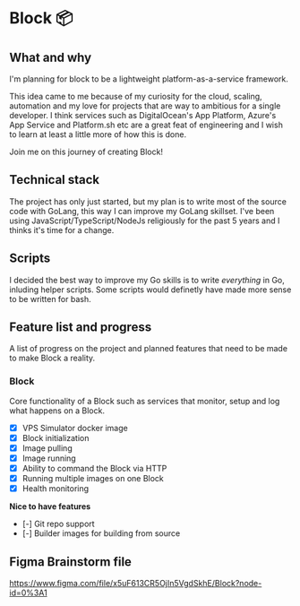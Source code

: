 # Block 📦

## What and why
I'm planning for block to be a lightweight platform-as-a-service framework. 

This idea came to me because of my curiosity for the cloud, scaling, automation and my love for projects that are way to ambitious for a single developer. 
I think services such as DigitalOcean's App Platform, Azure's App Service and Platform.sh etc are a great feat of engineering and I wish to learn at least a little more of how this is done.

Join me on this journey of creating Block!

## Technical stack
The project has only just started, but my plan is to write most of the source code with GoLang, this way I can improve my GoLang skillset. I've been using JavaScript/TypeScript/NodeJs religiously for the past 5 years and I thinks it's time for a change.

## Scripts
I decided the best way to improve my Go skills is to write *everything* in Go, inluding helper scripts. Some scripts would definetly have made more sense to be written for bash.

## Feature list and progress
A list of progress on the project and planned features that need to be made to make Block a reality.

### Block
Core functionality of a Block such as services that monitor, setup and log what happens on a Block.

- [x] VPS Simulator docker image
- [x] Block initialization
- [X] Image pulling
- [X] Image running
- [X] Ability to command the Block via HTTP
- [X] Running multiple images on one Block
- [X] Health monitoring

**Nice to have features**
- [-] Git repo support
- [-] Builder images for building from source

## Figma Brainstorm file
https://www.figma.com/file/x5uF613CR5OjIn5VgdSkhE/Block?node-id=0%3A1
